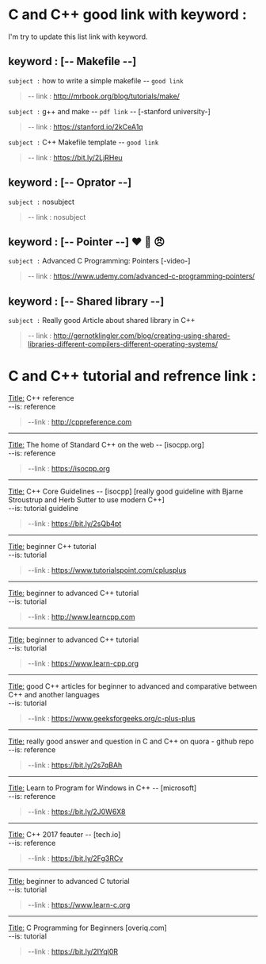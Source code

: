 # C and C++ good link with keyword :
I'm try to update this list link with keyword.

 

 ## keyword : [-- Makefile --] 
`subject :` how to write a simple makefile  -- `good link`   
>-- link :  http://mrbook.org/blog/tutorials/make/  

`subject :` g++ and make  -- `pdf link` -- [-stanford university-]   
>-- link :  https://stanford.io/2kCeA1q    

`subject :` C++ Makefile template  -- `good link`  
>-- link :  https://bit.ly/2LjRHeu    



## keyword : [-- Oprator --] 
`subject :` nosubject      
>-- link :  nosubject    


## keyword : [-- Pointer --] :heart: :muscle: :angry:
`subject :` Advanced C Programming: Pointers  [-video-]  
>-- link :  https://www.udemy.com/advanced-c-programming-pointers/  


## keyword : [-- Shared library --] 
`subject :` Really good Article about shared library in C++    
>-- link :  http://gernotklingler.com/blog/creating-using-shared-libraries-different-compilers-different-operating-systems/




#
# C and C++ tutorial and refrence link :

<Title:> C++ reference  
--is: reference   
>--link : http://cppreference.com  


<hr>

<Title:> The home of Standard C++ on the web -- [isocpp.org]  
--is: reference  
>--link : https://isocpp.org  


<hr>

<Title:> C++ Core Guidelines -- [isocpp]  [really good guideline with Bjarne Stroustrup and Herb Sutter to use modern C++]  
--is: tutorial guideline    
>--link : https://bit.ly/2sQb4pt    



<hr>

<Title:> beginner C++ tutorial  
--is: tutorial  
>--link : https://www.tutorialspoint.com/cplusplus


<hr>

<Title:> beginner to advanced C++ tutorial   
--is: tutorial  
>--link : http://www.learncpp.com

<hr>

<Title:> beginner to advanced C++ tutorial  
--is: tutorial  
>--link : https://www.learn-cpp.org

<hr>

<Title:> good C++ articles for beginner to advanced and comparative between C++ and another languages  
--is: tutorial  
>--link : https://www.geeksforgeeks.org/c-plus-plus  


<hr>

<Title:> really good answer and question in C and C++ on quora - github repo  
--is: reference  
>--link : https://bit.ly/2s7qBAh  


<hr>

<Title:> Learn to Program for Windows in C++ -- [microsoft]  
--is: reference  
>--link : https://bit.ly/2J0W6X8  


<hr>

<Title:> C++ 2017 feauter -- [tech.io]  
--is: reference  
>--link : https://bit.ly/2Fg3RCv  



<hr>

<Title:> beginner to advanced C tutorial  
--is: tutorial  
>--link : https://www.learn-c.org  

<hr>

<Title:> C Programming for Beginners  [overiq.com]  
--is: tutorial  
>--link : https://bit.ly/2IYql0R  
